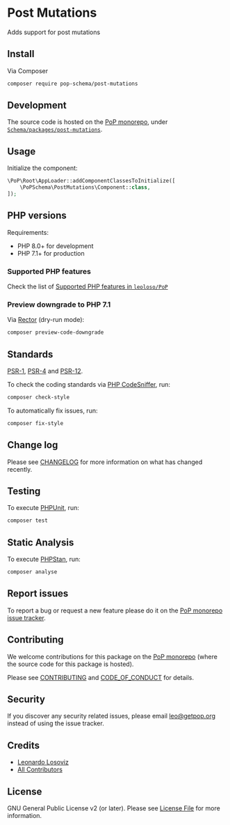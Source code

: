 # Post Mutations

<!--
[![Build Status][ico-travis]][link-travis]
[![Quality Score][ico-code-quality]][link-code-quality]
[![Software License][ico-license]](LICENSE.md)
[![Latest Version on Packagist][ico-version]][link-packagist]
[![Coverage Status][ico-scrutinizer]][link-scrutinizer]
[![Total Downloads][ico-downloads]][link-downloads]
-->

Adds support for post mutations

## Install

Via Composer

``` bash
composer require pop-schema/post-mutations
```

## Development

The source code is hosted on the [PoP monorepo](https://github.com/leoloso/PoP), under [`Schema/packages/post-mutations`](https://github.com/leoloso/PoP/tree/master/layers/Schema/packages/post-mutations).

## Usage

Initialize the component:

``` php
\PoP\Root\AppLoader::addComponentClassesToInitialize([
    \PoPSchema\PostMutations\Component::class,
]);
```

## PHP versions

Requirements:

- PHP 8.0+ for development
- PHP 7.1+ for production

### Supported PHP features

Check the list of [Supported PHP features in `leoloso/PoP`](https://github.com/leoloso/PoP/#supported-php-features)

### Preview downgrade to PHP 7.1

Via [Rector](https://github.com/rectorphp/rector) (dry-run mode):

```bash
composer preview-code-downgrade
```

## Standards

[PSR-1](https://www.php-fig.org/psr/psr-1), [PSR-4](https://www.php-fig.org/psr/psr-4) and [PSR-12](https://www.php-fig.org/psr/psr-12).

To check the coding standards via [PHP CodeSniffer](https://github.com/squizlabs/PHP_CodeSniffer), run:

``` bash
composer check-style
```

To automatically fix issues, run:

``` bash
composer fix-style
```

## Change log

Please see [CHANGELOG](CHANGELOG.md) for more information on what has changed recently.

## Testing

To execute [PHPUnit](https://phpunit.de/), run:

``` bash
composer test
```

## Static Analysis

To execute [PHPStan](https://github.com/phpstan/phpstan), run:

``` bash
composer analyse
```

## Report issues

To report a bug or request a new feature please do it on the [PoP monorepo issue tracker](https://github.com/leoloso/PoP/issues).

## Contributing

We welcome contributions for this package on the [PoP monorepo](https://github.com/leoloso/PoP) (where the source code for this package is hosted).

Please see [CONTRIBUTING](CONTRIBUTING.md) and [CODE_OF_CONDUCT](CODE_OF_CONDUCT.md) for details.

## Security

If you discover any security related issues, please email leo@getpop.org instead of using the issue tracker.

## Credits

- [Leonardo Losoviz][link-author]
- [All Contributors][link-contributors]

## License

GNU General Public License v2 (or later). Please see [License File](LICENSE.md) for more information.

[ico-version]: https://img.shields.io/packagist/v/pop-schema/post-mutations.svg?style=flat-square
[ico-license]: https://img.shields.io/badge/license-GPLv2-brightgreen.svg?style=flat-square
[ico-travis]: https://img.shields.io/travis/pop-schema/post-mutations/master.svg?style=flat-square
[ico-scrutinizer]: https://img.shields.io/scrutinizer/coverage/g/pop-schema/post-mutations.svg?style=flat-square
[ico-code-quality]: https://img.shields.io/scrutinizer/g/pop-schema/post-mutations.svg?style=flat-square
[ico-downloads]: https://img.shields.io/packagist/dt/pop-schema/post-mutations.svg?style=flat-square

[link-packagist]: https://packagist.org/packages/pop-schema/post-mutations
[link-travis]: https://travis-ci.org/pop-schema/post-mutations
[link-scrutinizer]: https://scrutinizer-ci.com/g/pop-schema/post-mutations/code-structure
[link-code-quality]: https://scrutinizer-ci.com/g/pop-schema/post-mutations
[link-downloads]: https://packagist.org/packages/pop-schema/post-mutations
[link-author]: https://github.com/leoloso
[link-contributors]: ../../../../../../contributors
